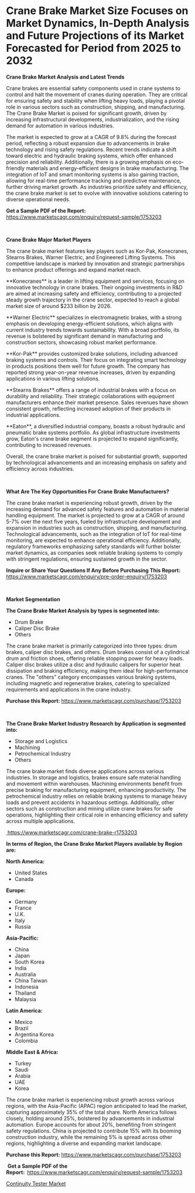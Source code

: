 <p><h1>Crane Brake Market Size Focuses on Market Dynamics, In-Depth Analysis and Future Projections of its Market Forecasted for Period from 2025 to 2032</h1></p><p><strong>Crane Brake Market Analysis and Latest Trends</strong></p>
<p><p>Crane brakes are essential safety components used in crane systems to control and halt the movement of cranes during operation. They are critical for ensuring safety and stability when lifting heavy loads, playing a pivotal role in various sectors such as construction, shipping, and manufacturing. The Crane Brake Market is poised for significant growth, driven by increasing infrastructural developments, industrialization, and the rising demand for automation in various industries.</p><p>The market is expected to grow at a CAGR of 9.8% during the forecast period, reflecting a robust expansion due to advancements in brake technology and rising safety regulations. Recent trends indicate a shift toward electric and hydraulic braking systems, which offer enhanced precision and reliability. Additionally, there is a growing emphasis on eco-friendly materials and energy-efficient designs in brake manufacturing. The integration of IoT and smart monitoring systems is also gaining traction, allowing for real-time performance tracking and predictive maintenance, further driving market growth. As industries prioritize safety and efficiency, the crane brake market is set to evolve with innovative solutions catering to diverse operational needs.</p></p>
<p><strong>Get a Sample PDF of the Report:&nbsp;</strong> <a href="https://www.marketscagr.com/enquiry/request-sample/1753203?utm_campaign=1869&utm_medium=2&utm_source=Github&utm_content=ia&utm_term=09042025&utm_id=crane-brake">https://www.marketscagr.com/enquiry/request-sample/1753203</a></p>
<p>&nbsp;</p>
<p><strong>Crane Brake Major Market Players</strong></p>
<p><p>The crane brake market features key players such as Kor-Pak, Konecranes, Stearns Brakes, Warner Electric, and Engineered Lifting Systems. This competitive landscape is marked by innovation and strategic partnerships to enhance product offerings and expand market reach.</p><p>**Konecranes** is a leader in lifting equipment and services, focusing on innovative technology in crane brakes. Their ongoing investments in R&D are aimed at increasing safety and efficiency, contributing to a projected steady growth trajectory in the crane sector, expected to reach a global market size of around $233 billion by 2026.</p><p>**Warner Electric** specializes in electromagnetic brakes, with a strong emphasis on developing energy-efficient solutions, which aligns with current industry trends towards sustainability. With a broad portfolio, its revenue is bolstered by significant demand in manufacturing and construction sectors, showcasing robust market performance.</p><p>**Kor-Pak** provides customized brake solutions, including advanced braking systems and controls. Their focus on integrating smart technology in products positions them well for future growth. The company has reported strong year-on-year revenue increases, driven by expanding applications in various lifting solutions.</p><p>**Stearns Brakes** offers a range of industrial brakes with a focus on durability and reliability. Their strategic collaborations with equipment manufacturers enhance their market presence. Sales revenues have shown consistent growth, reflecting increased adoption of their products in industrial applications.</p><p>**Eaton**, a diversified industrial company, boasts a robust hydraulic and pneumatic brake systems portfolio. As global infrastructure investments grow, Eaton's crane brake segment is projected to expand significantly, contributing to increased revenues. </p><p>Overall, the crane brake market is poised for substantial growth, supported by technological advancements and an increasing emphasis on safety and efficiency across industries.</p></p>
<p>&nbsp;</p>
<p><strong>What Are The Key Opportunities For Crane Brake Manufacturers?</strong></p>
<p><p>The crane brake market is experiencing robust growth, driven by the increasing demand for advanced safety features and automation in material handling equipment. The market is projected to grow at a CAGR of around 5-7% over the next five years, fueled by infrastructure development and expansion in industries such as construction, shipping, and manufacturing. Technological advancements, such as the integration of IoT for real-time monitoring, are expected to enhance operational efficiency. Additionally, regulatory frameworks emphasizing safety standards will further bolster market dynamics, as companies seek reliable braking systems to comply with stringent regulations, ensuring sustained growth in the sector.</p></p>
<p><strong>Inquire or Share Your Questions If Any Before Purchasing This Report:</strong> <a href="https://www.marketscagr.com/enquiry/pre-order-enquiry/1753203?utm_campaign=1869&utm_medium=2&utm_source=Github&utm_content=ia&utm_term=09042025&utm_id=crane-brake">https://www.marketscagr.com/enquiry/pre-order-enquiry/1753203</a></p>
<p>&nbsp;</p>
<p><strong>Market Segmentation</strong></p>
<p><strong>The Crane Brake Market Analysis by types is segmented into:</strong></p>
<p><ul><li>Drum Brake</li><li>Caliper Disc Brake</li><li>Others</li></ul></p>
<p><p>The crane brake market is primarily categorized into three types: drum brakes, caliper disc brakes, and others. Drum brakes consist of a cylindrical drum and friction shoes, offering reliable stopping power for heavy loads. Caliper disc brakes utilize a disc and hydraulic calipers for superior heat dissipation and braking efficiency, making them ideal for high-performance cranes. The "others" category encompasses various braking systems, including magnetic and regenerative brakes, catering to specialized requirements and applications in the crane industry.</p></p>
<p><strong>Purchase this Report:&nbsp;</strong><a href="https://www.marketscagr.com/purchase/1753203?utm_campaign=1869&utm_medium=2&utm_source=Github&utm_content=ia&utm_term=09042025&utm_id=crane-brake">https://www.marketscagr.com/purchase/1753203</a></p>
<p>&nbsp;</p>
<p><strong>The Crane Brake Market Industry Research by Application is segmented into:</strong></p>
<p><ul><li>Storage and Logistics</li><li>Machining</li><li>Petrochemical Industry</li><li>Others</li></ul></p>
<p><p>The crane brake market finds diverse applications across various industries. In storage and logistics, brakes ensure safe material handling and movement within warehouses. Machining environments benefit from precise braking for manufacturing equipment, enhancing productivity. The petrochemical industry relies on reliable braking systems to manage heavy loads and prevent accidents in hazardous settings. Additionally, other sectors such as construction and mining utilize crane brakes for safe operations, highlighting their critical role in enhancing efficiency and safety across multiple applications.</p></p>
<p><a href="https://www.marketscagr.com/crane-brake-r1753203?utm_campaign=1869&utm_medium=2&utm_source=Github&utm_content=ia&utm_term=09042025&utm_id=crane-brake">&nbsp;https://www.marketscagr.com/crane-brake-r1753203</a></p>
<p><strong>In terms of Region, the Crane Brake Market Players available by Region are:</strong></p>
<p>
    <p> <strong> North America: </strong>
        <ul>
            <li>United States</li>
            <li>Canada</li>
        </ul>
        </p> 
    <p> <strong> Europe: </strong>
        <ul>
            <li>Germany</li>
            <li>France</li>
            <li>U.K.</li>
            <li>Italy</li>
            <li>Russia</li>
        </ul>
        </p> 
    <p> <strong> Asia-Pacific: </strong>
        <ul>
            <li>China</li>
            <li>Japan</li>
            <li>South Korea</li>
            <li>India</li>
            <li>Australia</li>
            <li>China Taiwan</li>
            <li>Indonesia</li>
            <li>Thailand</li>
            <li>Malaysia</li>
        </ul>
        </p> 
    <p> <strong> Latin America: </strong>
        <ul>
            <li>Mexico</li>
            <li>Brazil</li>
            <li>Argentina Korea</li>
            <li>Colombia</li>
        </ul>
        </p> 
    <p> <strong> Middle East & Africa: </strong>
        <ul>
            <li>Turkey</li>
            <li>Saudi</li>
            <li>Arabia</li>
            <li>UAE</li>
            <li>Korea</li>
        </ul>
    </p>
    </p>
<p><p>The crane brake market is experiencing robust growth across various regions, with the Asia-Pacific (APAC) region anticipated to lead the market, capturing approximately 35% of the total share. North America follows closely, holding around 25%, bolstered by advancements in industrial automation. Europe accounts for about 20%, benefiting from stringent safety regulations. China is projected to contribute 15% with its booming construction industry, while the remaining 5% is spread across other regions, highlighting a diverse and expanding market landscape.</p></p>
<p><strong>Purchase this Report: </strong><a href="https://www.marketscagr.com/purchase/1753203?utm_campaign=1869&utm_medium=2&utm_source=Github&utm_content=ia&utm_term=09042025&utm_id=crane-brake">https://www.marketscagr.com/purchase/1753203</a></p>
<p>&nbsp;<strong>Get a Sample PDF of the Report:&nbsp;&nbsp;</strong><a href="https://www.marketscagr.com/enquiry/request-sample/1753203?utm_campaign=1869&utm_medium=2&utm_source=Github&utm_content=ia&utm_term=09042025&utm_id=crane-brake">https://www.marketscagr.com/enquiry/request-sample/1753203</a></p>
<p><strong></strong></p>
<p><p><a href="https://github.com/gasikcalbos8/Market-Research-Report-List-1/blob/main/continuity-tester-market.md?utm_campaign=1869&utm_medium=2&utm_source=Github&utm_content=ia&utm_term=09042025&utm_id=crane-brake">Continuity Tester Market</a></p></p>